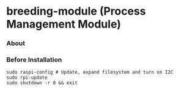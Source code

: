 breeding-module (Process Management Module)
===========================================

### About ###

### Before Installation ###
```console
sudo raspi-config # Update, expand filesystem and turn on I2C
sudo rpi-update
sudo shutdown -r 0 && exit
```
